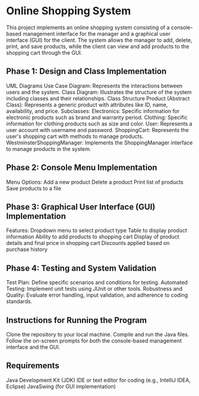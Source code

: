 # Online Shopping System

This project implements an online shopping system consisting of a console-based management interface for the manager and a graphical user interface (GUI) for the client. The system allows the manager to add, delete, print, and save products, while the client can view and add products to the shopping cart through the GUI.

## Phase 1: Design and Class Implementation

UML Diagrams
Use Case Diagram: Represents the interactions between users and the system.
Class Diagram: Illustrates the structure of the system including classes and their relationships.
Class Structure
Product (Abstract Class): Represents a generic product with attributes like ID, name, availability, and price.
Subclasses:
Electronics: Specific information for electronic products such as brand and warranty period.
Clothing: Specific information for clothing products such as size and color.
User: Represents a user account with username and password.
ShoppingCart: Represents the user's shopping cart with methods to manage products.
WestminsterShoppingManager: Implements the ShoppingManager interface to manage products in the system.

## Phase 2: Console Menu Implementation
Menu Options:
Add a new product
Delete a product
Print list of products
Save products to a file

## Phase 3: Graphical User Interface (GUI) Implementation
Features:
Dropdown menu to select product type
Table to display product information
Ability to add products to shopping cart
Display of product details and final price in shopping cart
Discounts applied based on purchase history

## Phase 4: Testing and System Validation
Test Plan:
Define specific scenarios and conditions for testing.
Automated Testing:
Implement unit tests using JUnit or other tools.
Robustness and Quality:
Evaluate error handling, input validation, and adherence to coding standards.

## Instructions for Running the Program
Clone the repository to your local machine.
Compile and run the Java files.
Follow the on-screen prompts for both the console-based management interface and the GUI.

## Requirements
Java Development Kit (JDK)
IDE or text editor for coding (e.g., IntelliJ IDEA, Eclipse)
JavaSwing (for GUI implementation)
